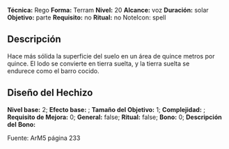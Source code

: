 
**Técnica:** Rego
**Forma:** Terram
**Nivel:** 20
**Alcance:** voz 
**Duración:** solar  
**Objetivo:** parte
**Requisito:** no
**Ritual:** no
NoteIcon: spell




## Descripción 
<p>Hace más sólida la superficie del suelo en un área de quince metros por quince. El lodo se convierte en tierra suelta, y la tierra suelta se endurece como el barro cocido.</p>

## Diseño del Hechizo 

**Nivel base:** 2; **Efecto base:** ;  **Tamaño del **Objetivo:**** 1; **Complejidad:** ; **Requisito de Mejora:** 0; **General:** false; **Ritual:** false; **Bono:** 0; **Descripción del** **Bono:** 

Fuente: ArM5 página 233
